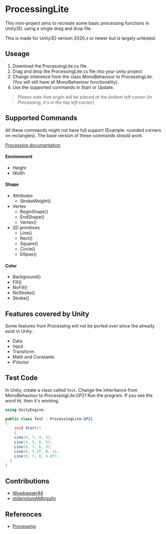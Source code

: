 # ProcessingLite

This mini-project aims to recreate some basic processing functions in Unity3D, using a single drag and drop file.

This is made for Unity3D version 2020.x or newer but is largely untested.


## Useage
1. Download the ProcessingLite.cs file.
2. Drag and drop the ProcessingLite.cs file into your unity project.
3. Change inherence from the class MonoBehaviour to ProcessingLite.  
   (You will still have all MonoBehaviour functionality).
4. Use the supported commands in Start or Update.

> *Please note that origin will be placed at the bottom left corner (In Processing, it's in the top left corner).*


## Supported Commands
All these commands might not have full support (Example: rounded corners on rectangles). The base version of these commands should work.

[Processing documentation](https://processing.org/reference/)

#### Environment
- Height
- Width

#### Shape
- Attributes
  - StrokeWeight()
- Vertex
  - BeginShape()
  - EndShape()
  - Vertex()
- 2D primitives
  - Line()
  - Rect()
  - Square()
  - Circle()
  - Ellipse()

#### Color
- Background()
- Fill()
- NoFill()  
- NoStroke()
- Stroke()


## Features covered by Unity
Some features from Processing will not be ported over since the already exist in Unity.

- Data
- Input
- Transform
- Math and Constants
- PVector


## Test Code
In Unity, create a class called `Test`.
Change the inheritance from MonoBehaviour to ProcessingLite.GP21
Run the program. If you see the word _Hi_, then it's working.

```CS
using UnityEngine;

public class Test : ProcessingLite.GP21
{
	void Start()
	{
    Line(4, 7, 4, 3);
    Line(4, 5, 6, 5);
    Line(6, 7, 6, 3);
    Line(8, 5.5f, 8, 3);
    Line(8, 7, 8, 6.8f);
  }
}
```

## Contributions
- [Wowbagger84](https://github.com/wowbagger84)
- [millennIumAMbiguity](https://github.com/millennIumAMbiguity)


## References
- [Processing](https://processing.org/)
